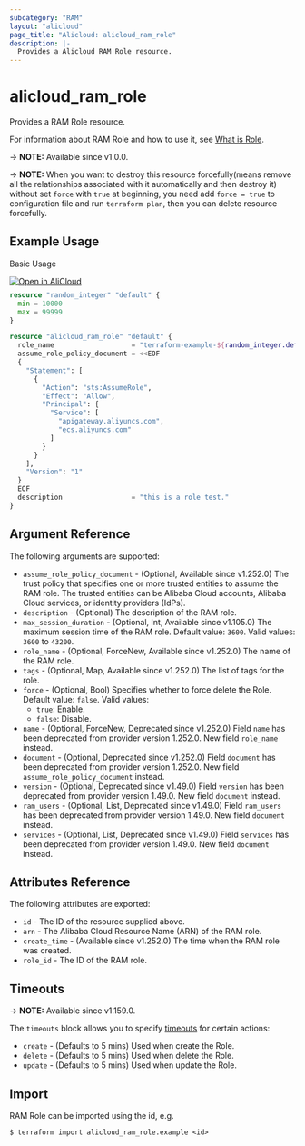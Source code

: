 ```yaml
---
subcategory: "RAM"
layout: "alicloud"
page_title: "Alicloud: alicloud_ram_role"
description: |-
  Provides a Alicloud RAM Role resource.
---
```


# alicloud_ram_role

Provides a RAM Role resource.



For information about RAM Role and how to use it, see [What is Role](https://www.alibabacloud.com/help/en/ram/developer-reference/api-ram-2015-05-01-createrole).

-> **NOTE:** Available since v1.0.0.

-> **NOTE:** When you want to destroy this resource forcefully(means remove all the relationships associated with it automatically and then destroy it) without set `force`  with `true` at beginning, you need add `force = true` to configuration file and run `terraform plan`, then you can delete resource forcefully.

## Example Usage

Basic Usage

<div style="display: block;margin-bottom: 40px;"><div class="oics-button" style="float: right;position: absolute;margin-bottom: 10px;">
  <a href="https://api.aliyun.com/terraform?resource=alicloud_ram_role&exampleId=765bf4ab-a6d2-565c-d4c1-33fbf7a35376c5a3c7c1&activeTab=example&spm=docs.r.ram_role.0.765bf4aba6&intl_lang=EN_US" target="_blank">
    <img alt="Open in AliCloud" src="https://img.alicdn.com/imgextra/i1/O1CN01hjjqXv1uYUlY56FyX_!!6000000006049-55-tps-254-36.svg" style="max-height: 44px; max-width: 100%;">
  </a>
</div></div>

```terraform
resource "random_integer" "default" {
  min = 10000
  max = 99999
}

resource "alicloud_ram_role" "default" {
  role_name                   = "terraform-example-${random_integer.default.result}"
  assume_role_policy_document = <<EOF
  {
    "Statement": [
      {
        "Action": "sts:AssumeRole",
        "Effect": "Allow",
        "Principal": {
          "Service": [
            "apigateway.aliyuncs.com",
            "ecs.aliyuncs.com"
          ]
        }
      }
    ],
    "Version": "1"
  }
  EOF
  description                 = "this is a role test."
}
```
## Argument Reference

The following arguments are supported:

* `assume_role_policy_document` - (Optional, Available since v1.252.0) The trust policy that specifies one or more trusted entities to assume the RAM role. The trusted entities can be Alibaba Cloud accounts, Alibaba Cloud services, or identity providers (IdPs).
* `description` - (Optional) The description of the RAM role.
* `max_session_duration` - (Optional, Int, Available since v1.105.0) The maximum session time of the RAM role. Default value: `3600`. Valid values: `3600` to `43200`.
* `role_name` - (Optional, ForceNew, Available since v1.252.0) The name of the RAM role.
* `tags` - (Optional, Map, Available since v1.252.0) The list of tags for the role.
* `force` - (Optional, Bool) Specifies whether to force delete the Role. Default value: `false`. Valid values:
  - `true`: Enable.
  - `false`: Disable.
* `name` - (Optional, ForceNew, Deprecated since v1.252.0) Field `name` has been deprecated from provider version 1.252.0. New field `role_name` instead.
* `document` - (Optional, Deprecated since v1.252.0) Field `document` has been deprecated from provider version 1.252.0. New field `assume_role_policy_document` instead.
* `version` - (Optional, Deprecated since v1.49.0) Field `version` has been deprecated from provider version 1.49.0. New field `document` instead.
* `ram_users` - (Optional, List, Deprecated since v1.49.0) Field `ram_users` has been deprecated from provider version 1.49.0. New field `document` instead.
* `services` - (Optional, List, Deprecated since v1.49.0) Field `services` has been deprecated from provider version 1.49.0. New field `document` instead.

## Attributes Reference

The following attributes are exported:
* `id` - The ID of the resource supplied above.
* `arn` - The Alibaba Cloud Resource Name (ARN) of the RAM role.
* `create_time` - (Available since v1.252.0) The time when the RAM role was created.
* `role_id` - The ID of the RAM role.

## Timeouts

-> **NOTE:** Available since v1.159.0.

The `timeouts` block allows you to specify [timeouts](https://developer.hashicorp.com/terraform/language/resources/syntax#operation-timeouts) for certain actions:
* `create` - (Defaults to 5 mins) Used when create the Role.
* `delete` - (Defaults to 5 mins) Used when delete the Role.
* `update` - (Defaults to 5 mins) Used when update the Role.

## Import

RAM Role can be imported using the id, e.g.

```shell
$ terraform import alicloud_ram_role.example <id>
```
